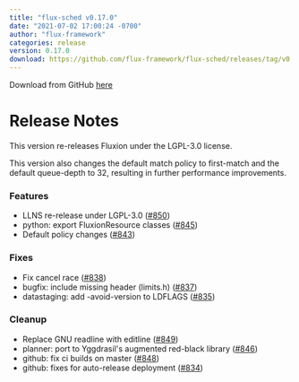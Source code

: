 ```yaml
---
title: "flux-sched v0.17.0"
date: "2021-07-02 17:00:24 -0700"
author: "flux-framework"
categories: release
version: 0.17.0
download: https://github.com/flux-framework/flux-sched/releases/tag/v0.17.0
---
```


Download from GitHub [here](https://github.com/flux-framework/flux-sched/releases/tag/v0.17.0)

# Release Notes

This version re-releases Fluxion under the LGPL-3.0 license.

This version also changes the default match policy to first-match
and the default queue-depth to 32, resulting in further performance
improvements.

### Features

 * LLNS re-release under LGPL-3.0 ([#850](https://github.com/flux-framework/flux-sched/issues/850))
 * python: export FluxionResource classes ([#845](https://github.com/flux-framework/flux-sched/issues/845))
 * Default policy changes ([#843](https://github.com/flux-framework/flux-sched/issues/843))

### Fixes

 * Fix cancel race ([#838](https://github.com/flux-framework/flux-sched/issues/838))
 * bugfix: include missing header (limits.h) ([#837](https://github.com/flux-framework/flux-sched/issues/837))
 * datastaging: add -avoid-version to LDFLAGS ([#835](https://github.com/flux-framework/flux-sched/issues/835))

### Cleanup

 * Replace GNU readline with editline ([#849](https://github.com/flux-framework/flux-sched/issues/849))
 * planner: port to Yggdrasil's augmented red-black library ([#846](https://github.com/flux-framework/flux-sched/issues/846))
 * github: fix ci builds on master ([#848](https://github.com/flux-framework/flux-sched/issues/848))
 * github: fixes for auto-release deployment ([#834](https://github.com/flux-framework/flux-sched/issues/834))


